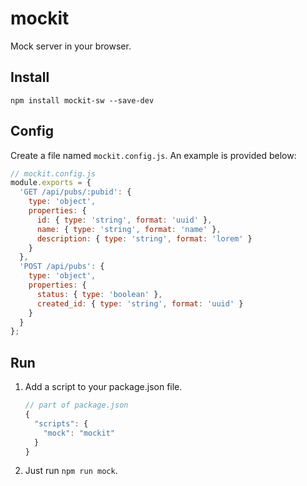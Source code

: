 # mockit
Mock server in your browser.

## Install

```shell
npm install mockit-sw --save-dev
```

## Config

Create a file named `mockit.config.js`. An example is provided below:

```javascript
// mockit.config.js
module.exports = {
  'GET /api/pubs/:pubid': {
    type: 'object',
    properties: {
      id: { type: 'string', format: 'uuid' },
      name: { type: 'string', format: 'name' },
      description: { type: 'string', format: 'lorem' }
    }
  },
  'POST /api/pubs': {
    type: 'object',
    properties: {
      status: { type: 'boolean' },
      created_id: { type: 'string', format: 'uuid' }
    }
  }
};
```

## Run

1. Add a script to your package.json file.

    ```javascript
    // part of package.json
    {
      "scripts": {
        "mock": "mockit"
      }
    }
    ```
    
2. Just run `npm run mock`.
